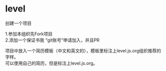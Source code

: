 # level
创建一个项目

1.参加本组织先Fork项目  
2.添加一个保证书我 “git账号”申请加入，并且PR


项目中放入一个简历模板（中文和英文的），模板里标注上level.js.org组织推荐的字样。  
可以使用自己的简历，但是标注上level.js.org。

